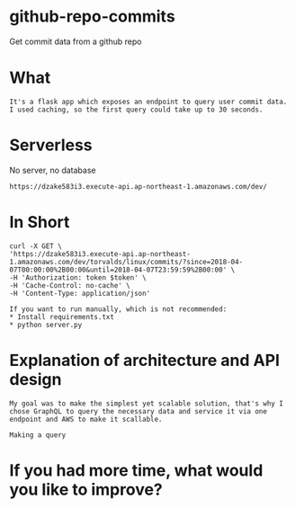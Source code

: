 # github-repo-commits
Get commit data from a github repo

# What

    It's a flask app which exposes an endpoint to query user commit data. I used caching, so the first query could take up to 30 seconds.

# Serverless

No server, no database

    https://dzake583i3.execute-api.ap-northeast-1.amazonaws.com/dev/

# In Short

    curl -X GET \
    'https://dzake583i3.execute-api.ap-northeast-1.amazonaws.com/dev/torvalds/linux/commits/?since=2018-04-07T00:00:00%2B00:00&until=2018-04-07T23:59:59%2B00:00' \
    -H 'Authorization: token $token' \
    -H 'Cache-Control: no-cache' \
    -H 'Content-Type: application/json'

    If you want to run manually, which is not recommended:
    * Install requirements.txt
    * python server.py

# Explanation of architecture and API design
    My goal was to make the simplest yet scalable solution, that's why I chose GraphQL to query the necessary data and service it via one endpoint and AWS to make it scallable.

    Making a query 

# If you had more time, what would you like to improve?